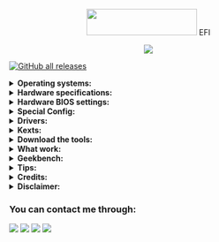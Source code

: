 
<p></p>
<p align="center"><img src="https://i.imgur.com/HJnpvwQ.png" width="200" height="48"/> EFI</p>
<p align="center">
  <a href="https://github.com/acidanthera/OpenCorePkg">
  <img src="https://img.shields.io/badge/OpenCore-0.9.4-informational.svg">
 </a>
</p>

[![GitHub all releases](https://img.shields.io/github/downloads/So1jon/Hackintosh-Desktop-Haswell/total?style=for-the-badge&logo=github&color=1A91FF)](https://github.com/So1jon/Hackintosh-Desktop-Haswell/releases)

<details>
<summary><strong>Operating systems:</strong></summary>

<br />

✅ My computer has been fully tested on the following operating systems:

| Name           | Version | Build      | Image links                                                                                                                                                                                                                                                           |
| -------------- | ------- | ---------- | --------------------------------------------------------------------------------------------------------------------------------------------------------------------------------------------------------------------------------------------------------------------- |
| `macOS Sonoma` |  `14.0` | `23A344`   | [`DMG`](https://drive.google.com/file/d/1u8cI3CRH7WdBOLSBqpN5GEWJ7CIRhSs1/view?usp=sharing) / [`rdr`](https://rutracker.org/forum/viewtopic.php?t=6372743)                                                                                                            |
| `macOS Ventura`| `13.6`  | `22G120`   | [`DMG`](https://drive.google.com/file/d/1nF_PgOEfoKraCjUlYOC7Nbs9g4ezpDMg/view?usp=sharing) / [`rdr`](https://rutracker.org/forum/viewtopic.php?t=6223477)                                                                                                            | 
|`macOS Monterey`| `12.7`  | `21G816`   | [`DMG`](https://drive.google.com/file/d/1ikVnnE6RU6EpOE3x8sxy4lWs2Becgixo/view?usp=sharing) / [`rdr`](https://rutracker.org/forum/viewtopic.php?t=6066530)                                                                                                            |
| `macOS Big Sur`|`11.7.10`| `20G1427`  | [`DMG`](https://drive.google.com/file/d/1urRARlkOi6NVc5b6CM0RFLvDLhsCcU5D/view?usp=sharing) / [`rdr`](https://rutracker.org/forum/viewtopic.php?t=5928524)                                                                                                            |
| `Windows  11`  | `23H2`  |`22631.2338`| [`ISO EN`](https://comss.cloud/22631.2338.230906-1420.NI_RELEASE_SVC_BETAFLT_PROD1_CLIENTMULTI_X64FRE_EN-US_FIXED_2023_09_13.iso) / [`ISO RU`](https://comss.cloud/22631.2338.230906-1420.NI_RELEASE_SVC_BETAFLT_PROD1_CLIENTMULTI_X64FRE_RU-RU_FIXED_2023_09_13.iso) |

</details>

<details>
<summary><strong>Hardware specifications:</strong></summary>

<br />

| Components      | Name                                    |  Brand Links                                                                                                                          |
| --------------- | --------------------------------------- | ------------------------------------------------------------------------------------------------------------------------------------- |
| **Motherboard** | `Z87-DS3H v1.1`                         | [`Gigabayte`](https://www.gigabyte.com/Motherboard/GA-Z87-DS3H-rev-11#ov)                                                             |
| **CPU**         | `Intel® Core® i3 4130`                  | [`Intel Haswell`](https://ark.intel.com/content/www/us/en/ark/products/77480/intel-core-i34130-processor-3m-cache-3-40-ghz.html)      |
| **iGPU**        | `Intel® HD Graphics 4400`               | [`Intel Haswell`](https://ark.intel.com/content/www/us/en/ark/products/graphics/81497/intel-hd-graphics-4400.html#@Desktop)           |
| **dGPU**        | `AMD Radeon RX 580 8GB`                 | [`Sapphire NITRO+`](https://www.sapphiretech.com/ru-ru/consumer/nitro-rx-580-8g-g5)                                                   |
| **Ram**         | `DDR3 16GB / 1600Mhz`                   | [`Kingston`](https://www.kingston.com/dataSheets/KVR16N11S8_4.pdf)                                                                    |
| **Storage**     | `SSD 480GB SATA III 6Gb/s`              | [`PNY CS900`](https://www.pny.com.tw/en/products-detail/CS900-2-point-5-SSD/)                                                         |
| **Ethernet**    | `RTL8111E-VL 1.0 Gigabit/s`             | [`Realtek`](https://4ip.info/files/attachments/RTL8111E.pdf)                                                                          |
| **Audio**       | `Codec ALC887`                          | [`Realtek`](http://www.chipset-ic.com/datasheet/ALC887.pdf)                                                                           |
| **USB Wi-Fi**   | `TL-WN725N V3`                          | [`TP-Link`](https://www.tp-link.com/us/support/download/tl-wn725n/)                                                                   |
|**USB Bluetooth**| `Cambridge Silicon Radio 4.0`           | [`CSR`](https://en.wikipedia.org/wiki/CSR_plc)                                                                                        |
| **USB Camera**  | `Z-Star Microelectronics Corporation`   | [`Vimicro`](http://www.vimicro.com/english/product/pc001.htm)                                                                         |

</details>

<details>
<summary><strong>Hardware BIOS settings:</strong></summary>

<br />

|       Disable                                                          |    Enable                                                                           |
|----------------------------------------------------------------------- | ----------------------------------------------------------------------------------- |
| Fast Boot                                                              | VT-x                                                                                |
| Secure Boot                                                            | Above 4G Decoding                                                                   |
| Serial/COM Port                                                        | Hyper-Threading                                                                     |
| Parallel Port                                                          | Execute Disable Bit                                                                 |
| VT-d (can be enabled if you set DisableIoMapper to YES)                | EHCI/XHCI Hand-off                                                                  |
| Compatibility Support Module (CSM)                                     | OS type: "Other OS"                                                                 |
| Intel SGX                                                              | UEFI Mode                                                                           |
| Intel Platform Trust                                                   | DVMT Pre-Allocated(iGPU Memory): 64MB or higher                                     |
| CFG Lock (MSR 0xE2 write protection)                                   | SATA Mode: AHCI                                                                     |

</details>

<details>
<summary><strong>Special Config:</strong></summary>
<br />

⚠️ Usb port mapping performed 👉 [guide](https://github.com/corpnewt/USBMap)

⚠️ SSDT-Hack Essential patc 👉 [guide](https://dortania.github.io/OpenCore-Install-Guide/config.plist/haswell.html#acpi)

:closed_lock_with_key: You will need to generate your own SMBIOS and configure, since is required to fully work with macOS. As per you can use the following SMBIOS:

|  SMBIOS    |  Hardware                                     |  macOS Big Sur              |  macOS Monterey            |  macOS Ventura   |  macOS Sonoma  |
| ---------- | --------------------------------------------- | --------------------------- | -------------------------- | ---------------- | -------------- |
| Macmini7,1 | Haswell with only iGPU (not recommended)      | supported (not recommended) | supported (not recommended)| not supported    | not supported  |
| iMac14,4   | Haswell with only iGPU                        |  full supported             | supported (not recommended)| not supported    | not supported  |
| iMac15,1   | Haswell with dGPU (Enabled iGPU Acceleration) |  full supported             | not supported              | not supported    | not supported  |
| iMac16,2   | Haswell with only iGPU (not recommended)      | supported (not recommended) | supported (not recommended)| not supported    | not supported  |
| iMac17,1   | Haswell with dGPU (Enabled iGPU Acceleration) | supported (not recommended) |  full supported            | not supported    | not supported  |
| iMacPro1,1 | Haswell only dGPU (Disabled iGPU Acceleration)|  full supported             |  full supported            | full supported   | full supported |
| MacPro7,1  | Haswell only dGPU (Disabled iGPU Acceleration)|  full supported             |  full supported            | full supported   | full supported |

⚠️ It's fully **required** to generate your own serials with [GenSMBIOS](https://github.com/corpnewt/GenSMBIOS) and put it in your config.plist.

- Config.plist -> PlatformInfo -> Generic

![SMBIOS on config.plist screenchot](https://dortania.github.io/OpenCore-Install-Guide/assets/img/smbios.65baf9a9.png "SMBIOS on config.plist screenchot")

</details>

<details>
<summary><strong>Drivers:</strong></summary>
<br />

| Driver                  | Status   | Description                                      |
| ----------------------- | -------- | ------------------------------------------------ |
| `OpenRuntime.efi`       | Required | Required for proper operation                    |
| `HfsPlus.efi`           | Required | Needed for seeing HFS volumes                    |
| `OpenCanopy.efi`        | Optional | This is an optional OpenCore GUI                 |
| `ResetNvramEntry.efi`   | Optional | Required to reset the system's NVRAM             | 
| `OpenPartitionDxe.efi`  | Optional | Required to boot macOS 10.7-10.9 recovery        |
| `ToggleSipEntry.efi`    | Optional |Enabling and Disabling System Integrity Protection|
| `AudioDxe.efi`          | Optional | Unrelated to Audio support in macOS              |
 
</details>


<details>
<summary><strong>Kexts:</strong></summary>

<br />


| Specifications                                                                        | Kexts                           | [Builds/Dortania](https://dortania.github.io/builds/)  Links                                                    |
| ------------------------------------------------------------------------------------- | ------------------------------- | --------------------------------------------------------------------------------------------------------------- |
| Open source kernel extension                                                          | `Lilu.kext`                     | [Gihub Link](https://github.com/acidanthera/Lilu)                                                               |
| Advanced `Apple SMC` emulator in the kernel                                           | `VirtualSMC.kext`               | [Gihub Link](https://github.com/acidanthera/VirtualSMC)                                                         |
| `Lilu` plugin for providing patches to select GPUs                                    | `WhateverGreen.kext`            | [Gihub Link](https://github.com/acidanthera/WhateverGreen)                                                      |
| `Lilu` plugin for dynamic power management data injection                             | `CPUFriend.kext`                | [Gihub Link](https://github.com/acidanthera/CPUFriend)                                                          |
| `Lilu` plugin that combines the functionality of `VoodooTSCSync`                      | `CpuTscSync.kext`               | [Gihub Link](https://github.com/acidanthera/CpuTscSync)                                                         |
| Kernel extension for blocking unwanted processes                                      | `RestrictEvents.kext`           | [Gihub Link](https://github.com/acidanthera/RestrictEvents)                                                     |
| An open source kernel extension enabling native `macOS` HD audio                      | `AppleALC.kext`                 | [Gihub Link](https://github.com/acidanthera/AppleALC)                                                           |
| New Trackpad uses emulation to use the built-in `macOS` driver                        | `VoodooPS2.kext`                | [Gihub Link](https://github.com/acidanthera/VoodooPS2)                                                          |
| `OS X` open source driver for the `Realtek RTL8111/8168` family                       | `RealtekRTL8111.kext`           | [Gihub Link](https://github.com/Mieze/RTL8111_driver_for_OS_X/releases)                                         | 
| Drivers for `Realtek 802.11n` and `802.11ac USB Wi-Fi` adapters                       | `RtWlanU.kext RtWlanU1827.kext` | [Gihub Link](https://github.com/chris1111/Wireless-USB-Big-Sur-Adapter)                                         |
| USB Wake Controller                                                                   | `USBWakeFixup.kext`             | [Gihub Link](https://github.com/osy/USBWakeFixup)                                                               |
| An open source kernel extension providing a sync between `RTC` variables and `NVRAM`  | `HibernationFixup.kext`         | [Gihub Link](https://github.com/acidanthera/HibernationFixup)                                                   |
| Adds allowed entitlements to non-`Apple` signed apps when `SIP` is enabled            | `AMFIExemption.kext`            | [Gihub Link](https://github.com/osy/AMFIExemption)                                                              |
| Drivers for `Cambridge Silicon Radio 4.0 USB Bluetooth` adapters                      | `CSRBluetoothInjector.kext`     | [Gihub Link](https://github.com/So1jon/Hackintosh-Desktop-Haswell/files/12690495/CSRBluetoothInjector.kext.zip) |


</details>

<details>
<summary><strong>Download the tools:</strong></summary>

<br />


| Name                       | Version    | Links                                                                                                              |
| -------------------------- | ---------- | ------------------------------------------------------------------------------------------------------------------ |
| `OpenCore Auxiliary Tools` | 20230022   | [Github link](https://github.com/ic005k/OCAuxiliaryTools/releases)                                                 |
| `Python`                   | 3.11.5     | [official link](https://www.python.org/downloads/macos/)                                                           |
| `Proper Tree`              | 0.2.5      | [Github link](https://github.com/corpnewt/ProperTree)                                                              | 
| `OcBinaryData`             | QEMU 8.0.0 | [Github link](https://github.com/acidanthera/OcBinaryData)                                                         |
| `GenSMBIOS`                | Release    | [Github link](https://github.com/corpnewt/GenSMBIOS)                                                               |
| `ssdtPRGen.sh`             | Release    | [Github link](https://github.com/Piker-Alpha/ssdtPRGen.sh)                                                         |
| `SSDTTime`                 | Release    | [Github Link](https://github.com/corpnewt/SSDTTime)                                                                |
| `USBMap`                   | Release    | [Github Link](https://github.com/corpnewt/USBMap)                                                                  |
| `USBToolBox/tool`          | 0.2        | [Gihub Link](https://github.com/USBToolBox/tool)                                                                   |
| `ESP Mounter Pro`          | 1.0        | [Official link](https://www.olarila.com/files/Utils/ESP%20Mounter%20Pro.app_v1.9.1.zip)                            |
| `Hackintool`               | 3.9.9      | [Gihub Link](https://github.com/benbaker76/Hackintool)                                                             |
| `RadeonSensor`             | 1.3.0      | [Gihub Link](https://github.com/ChefKissInc/RadeonSensor/releases)                                                 |
| `MIST`                     | 0.9.1      | [Gihub Link](https://github.com/ninxsoft/Mist)                                                                     |
| `About This Hack`          | 0.9.1      | [Github link](https://github.com/0xCUB3/About-This-Hack/releases)                                                  |
| `OpenCore Legacy Patcher`  | 0.6.8      | [Gihub Link](https://github.com/dortania/OpenCore-Legacy-Patcher/releases)                                         |
| `Kernel Debug Kit`         | Release    | [Official link](https://developer.apple.com/download/all/)                                                         |
| `Windows Install`          | 5.9.1      | [official link](https://applelife.ru/threads/skript-ustanovki-windows-iz-pod-macos.2942844/page-19#post-741961)    |
| `Bypass Registry`          | Release    | [Github link](https://github.com/haithamaouati/BW11)                                                               |
| `Brigadier`                | Release    | [Github link](https://codeload.github.com/timsutton/brigadier/zip/main)                                            |
| `Brigadier Command`        | Release    | [Google drive link](https://drive.google.com/file/d/1eY-CONimt4J74qrx1kUciwVyLSNMd0jX/view)                        |
| `Win10 EFI Folder`         | Release    | [Google drive link](https://drive.google.com/file/d/1AVWyE8RkHE_e6SomJYted2wFpeiBs9Hi/view)                        |
| `TransMac`                 | Release    | [Official link](https://www.acutesystems.com/scrtm.htm)                                                            |
| `HFS+ Paragon Software`    | Release    | [Official link](https://www.paragon-software.com/home/hfs-windows/)                                                |


</details>

<details>
<summary><strong>What work:</strong></summary>

<br />

 `✅ AMD Radeon RX 580` Graphics acceleration.

 `✅ dGPU & CPU` Power Management.

 `✅ HDMI`video & audio output.

 `✅ Ethernet.` 

 `✅ Audio` Output from 3.5mm Front and Rear headphone Jack.

 `✅ PS2` Keyboard & Mouse. 

 `✅ USB 2.0/3.0` All Ports.

 `✅ USB` Wi-Fi, Bluetooth, WebCam and Mouse.

 `✅` Restart, Sleep and Shutdown. 

 `✅ Bootcamp.`

 `✅ Apple` Services `iCloud, App Store, iMessage, FaceTime.`

 `❌ VGA` port output.  ⚠️ Not supported for macOS.

 `❌ Intel HD Graphics 4400`  ⚠️ For `macOS Ventura` and `macOS Sonoma` disabled iGPU not supported  Intel Quick/Sync Hardware Acceleration. `
 
 `❌ AirDrop & Handoff`  ⚠️ Only `AirDrop` and `Handoff` are not working since the `USB Wi-Fi` and `USB Bluetooth` are not fully compatible with `macOS`. For all this to work, you need to replace the card with a native one, such as  `PCI Fenvi` cards before `macOS Sonoma`.

  
</details>

<details>
<summary><strong>Geekbench:</strong></summary>
|<br />

| Information           | Result   | ID Information                                                | Operating system  | Model ID    |
| --------------------- | -------- | ------------------------------------------------------------- | ----------------- | ----------- |
| CPU Single-Core Score | 895      | [ID 2751289](https://browser.geekbench.com/v6/cpu/2751289)    | `macOS Sonoma`    | iMacPro1,1  |
| CPU Multi-Core Score  | 1638     | [ID 2751289](https://browser.geekbench.com/v6/cpu/2751289)    | `macOS Sonoma`    | iMacPro1,1  |
| dGPU Metal Score      | 45017    | [ID 982208](https://browser.geekbench.com/v6/compute/982208)  | `macOS Sonoma`    | iMacPro1,1  |
| iGPU Metal Score      | 294      | [ID 130650](https://browser.geekbench.com/v6/compute/130650)  | `macOS Big Sur`   | iMac14,4    |

</details>


<details>
<summary><strong>Tips:</strong></summary>
<br />

⚠️ Help Fix Screen Sleep

```bash
sudo pmset autopoweroff 0
sudo pmset powernap 0
sudo pmset standby 0
sudo pmset proximitywake 0
sudo pmset tcpkeepalive 0
```

⚠️ This will do 5 things for us:

- `Disables` **autopoweroff**: This is a form of hibernation
- `Disables` **powernap**: Used to periodically wake the machine for network, and updates(but not the display)
- `Disables` **standby**: Used as a time period between sleep and going into hibernation
- `Disables` wake from iPhone/Watch: Specifically when your iPhone or Apple Watch come near, the machine will wake
- `Disables` **TCP Keep Alive** mechanism to prevent wake ups every 2 hours

</details>

<details>
<summary><strong>Credits:</strong></summary>
<br />

⚠️ `Apple` for 👉 [`macOS`](https://www.apple.com/mac/)

⚠️ `OpenCore Desktop Haswell` 👉 [Guide](https://dortania.github.io/OpenCore-Install-Guide/config.plist/haswell.html)

⚠️ Creating your `USB` from `Windows` or `macOS` 👉 [Guide](https://dortania.github.io/OpenCore-Install-Guide/installer-guide) 

</details>

<details>
<summary><strong>Disclaimer:</strong></summary>
<br />

⚠️ Hackintoshing may be dangerous and can damage your device and I am not responsible for bricked devices, dead devices, thermonuclear war, or you getting fired because your system failed. Please do some research if you have any concerns about hackintoshing before you proceed. You are choosing to make these changes to your system, and if you point the finger at me for messing up your device, I will laugh at you.

⚠️ If you want to report or rasie an issue, you must mention your device details in it. And give a detailed information about your issue(images or videos are encouraged)

</details>



### You can contact me through:

[![](https://img.shields.io/badge/iCloud-nusratov.sobirjon@icloud.com-informational?style=flat&logo=apple&logoColor=white&color=9debeb)](mailto:nusratov.sobirjon@icloud.com)
[![](https://img.shields.io/badge/Telegram-@Nusratov_Sobirjon-informational?style=flat&logo=telegram&logoColor=white&color=5fb659)](https://t.me/Nusratov_Sobirjon)
[![](https://img.shields.io/badge/Facebook-Nusratov_Sobirjon-informational?style=flat&logo=facebook&logoColor=white&color=3a4dc9)](https://www.facebook.com/Sobirjon.Nusratov)
[![](https://img.shields.io/badge/Github-So1jon-informational?style=flat&logo=github&logoColor=white&color=9debeb)](https://github.com/So1jon)


